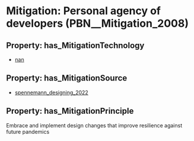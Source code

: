 # Mitigation: __Personal agency of developers__ (PBN__Mitigation_2008)

## Property: has_MitigationTechnology

* [nan](../Technology/PBN__Technology_22)

## Property: has_MitigationSource

* [spennemann_designing_2022](../Article/PBN__Article_149)

## Property: has_MitigationPrinciple

Embrace and implement design changes that improve resilience against future pandemics

